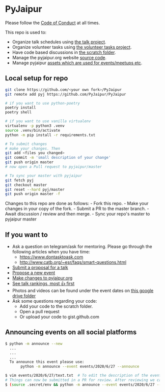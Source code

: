 # PyJaipur

Please follow the [Code of Conduct](https://www.python.org/psf/conduct/) at all times.

This repo is used to:
- Organize talk schedules using [the talk project](https://github.com/PyJaipur/PyJaipur/projects/1).
- Organize volunteer tasks using [the volunteer tasks project](https://github.com/PyJaipur/PyJaipur/projects/2).
- Have code based discussions in [the scratch folder](https://github.com/PyJaipur/PyJaipur/tree/master/scratch).
- Manage the pyjaipur.org website [source code](https://github.com/PyJaipur/PyJaipur/tree/master/website).
- Manage pyjaipur [assets which are used for events/meetups etc](https://github.com/PyJaipur/PyJaipur/tree/master/website/src/images/assets).


## Local setup for repo

```bash
git clone https://github.com/<your own fork>/PyJaipur
git remote add pyj https://github.com/PyJaipur/PyJaipur

# if you want to use python-poetry
poetry install
poetry shell

# if you want to use vanilla virtualenv
virtualenv -p python3 .venv
source .venv/bin/activate
python -m pip install -r requirements.txt

# To submit changes
# make your changes. Then
git add <files you changed>
git commit -m 'small description of your change'
git push origin master
# now open a Pull request to pyjaipur/master

# To sync your master with pyjaipur
git fetch pyj
git checkout master
git reset --hard pyj/master
git push origin master -f
```


Changes to this repo are done as follows:
    - Fork this repo.
    - Make your changes in your copy of the fork.
    - Submit a PR to the master branch.
    - Await discussion / review and then merge. 
    - Sync your repo's master to pyjaipur master

## If you want to

- Ask a question on telegram/ask for mentoring. Please go through the following articles when you have time:
    - https://www.dontasktoask.com
    - http://www.catb.org/~esr/faqs/smart-questions.html
- [Submit a proposal for a talk](https://github.com/PyJaipur/Talks/issues/new?template=new_talk.md)
- [Propose a new event](https://github.com/PyJaipur/Talks/issues/new?template=new_event.md)
- [Make changes to pyjaipur.org](https://github.com/PyJaipur/PyJaipur/blob/master/website/README.md)
- [See talk rankings, most :+1: first](https://github.com/PyJaipur/PyJaipur/issues?utf8=%E2%9C%93&q=is%3Aopen+label%3Aupcoming+label%3Atalks+sort%3Areactions-%2B1-desc)
- Photos and videos can be found under the event dates on [this google drive folder](https://drive.google.com/drive/folders/1cuZ9h7VYSXlJUYMALhBK62STvgoXMLn3?usp=sharing)
- Ask some questions regarding your code:
    - Add your code to the scratch folder.
    - Open a pull request
    - Or upload your code to gist.github.com



## Announcing events on all social platforms

```bash
$ python -m announce --new
  ...
  ...
  ...
  To announce this event please use:
       python -m announce --event events/2020/6/27 --announce

$ vim events/2020/6/27/text.txt  # To edit the description of the event.
# Things can now be submitted in a PR for review. After reviewing we can announce on all social platforms.
$ (source .secret/env && python -m announce --event events/2020/6/27 --announce)
```
